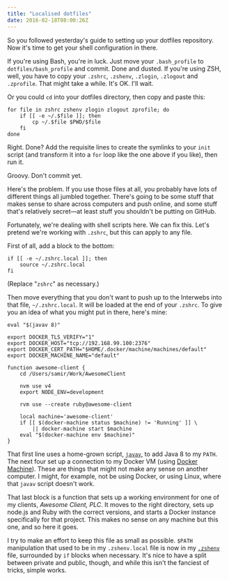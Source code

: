 ```yaml
---
title: "Localised dotfiles"
date: 2016-02-18T08:00:26Z
---
```


So you followed yesterday's guide to setting up your dotfiles repository. Now it's time to get your shell configuration in there.

If you're using Bash, you're in luck. Just move your `.bash_profile` to `dotfiles/bash_profile` and commit. Done and dusted. If you're using ZSH, well, you have to copy your `.zshrc`, `.zshenv`, `.zlogin`, `.zlogout` and `.zprofile`. That might take a while. It's OK. I'll wait.

<!--more-->

Or you could `cd` into your dotfiles directory, then copy and paste this:

    for file in zshrc zshenv zlogin zlogout zprofile; do
        if [[ -e ~/.$file ]]; then
            cp ~/.$file $PWD/$file
        fi
    done

Right. Done? Add the requisite lines to create the symlinks to your `init` script (and transform it into a `for` loop like the one above if you like), then run it.

Groovy. Don't commit yet.

Here's the problem. If you use those files at all, you probably have lots of different things all jumbled together. There's going to be some stuff that makes sense to share across computers and push online, and some stuff that's relatively secret—at least stuff you shouldn't be putting on GitHub.

Fortunately, we're dealing with shell scripts here. We can fix this. Let's pretend we're working with `.zshrc`, but this can apply to any file.

First of all, add a block to the bottom:

    if [[ -e ~/.zshrc.local ]]; then
        source ~/.zshrc.local
    fi

(Replace "`zshrc`" as necessary.)

Then move everything that you don't want to push up to the Interwebs into that file, `~/.zshrc.local`. It will be loaded at the end of your `.zshrc`. To give you an idea of what you might put in there, here's mine:

    eval "$(javav 8)"

    export DOCKER_TLS_VERIFY="1"
    export DOCKER_HOST="tcp://192.168.99.100:2376"
    export DOCKER_CERT_PATH="$HOME/.docker/machine/machines/default"
    export DOCKER_MACHINE_NAME="default"

    function awesome-client {
        cd /Users/samir/Work/AwesomeClient

        nvm use v4
        export NODE_ENV=development

        rvm use --create ruby@awesome-client

        local machine='awesome-client'
        if [[ $(docker-machine status $machine) != 'Running' ]] \
            || docker-machine start $machine
        eval "$(docker-machine env $machine)"
    }

That first line uses a home-grown script, [`javav`][javav], to add Java 8 to my `PATH`. The next four set up a connection to my Docker VM (using [Docker Machine][]). These are things that might not make any sense on another computer. I might, for example, not be using Docker, or using Linux, where that `javav` script doesn't work.

That last block is a function that sets up a working environment for one of my clients, *Awesome Client, PLC*. It moves to the right directory, sets up node.js and Ruby with the correct versions, and starts a Docker instance specifically for that project. This makes no sense on any machine but this one, and so here it goes.

I try to make an effort to keep this file as small as possible. `$PATH` manipulation that used to be in my `.zshenv.local` file is now in my [`.zshenv`][.zshenv] file, surrounded by `if` blocks when necessary. It's nice to have a split between private and public, though, and while this isn't the fanciest of tricks, simple works.

[javav]: https://github.com/SamirTalwar/fygm/blob/master/bin/mac/javav
[.zshenv]: https://github.com/SamirTalwar/fygm/blob/master/dotfiles/zshenv
[Docker Machine]: https://docs.docker.com/machine/overview/
